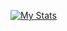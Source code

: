 [![My Stats](https://github-readme-stats.vercel.app/api?username=MrBoomDeveloper&count_private=true&show_icons=true&theme=omni)](https://github.com/anuraghazra/github-readme-stats)
